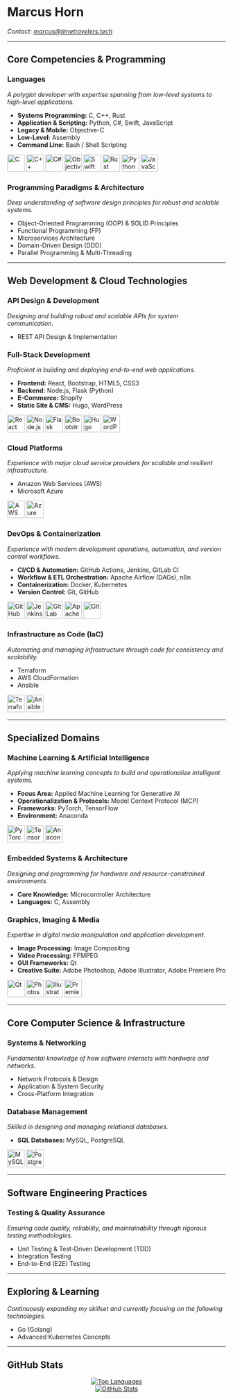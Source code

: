 <h1>Marcus Horn</h1>
<p><em>Contact: <a href="mailto:marcus@timetravelers.tech">marcus@timetravelers.tech</a></em></p>

<hr>

<h2>Core Competencies & Programming</h2>

<h3>Languages</h3>
<p><i>A polyglot developer with expertise spanning from low-level systems to high-level applications.</i></p>
<ul>
  <li><strong>Systems Programming:</strong> C, C++, Rust</li>
  <li><strong>Application & Scripting:</strong> Python, C#, Swift, JavaScript</li>
  <li><strong>Legacy & Mobile:</strong> Objective-C</li>
  <li><strong>Low-Level:</strong> Assembly</li>
  <li><strong>Command Line:</strong> Bash / Shell Scripting</li>
</ul>
<p align="left"> 
  <a href="https://www.cprogramming.com/" rel="nofollow"><img src="https://cdn.jsdelivr.net/gh/devicons/devicon@latest/icons/c/c-original.svg" alt="C" width="40" height="40"></a>
  <a href="https://isocpp.org/std/the-standard" rel="nofollow"><img src="https://cdn.jsdelivr.net/gh/devicons/devicon@latest/icons/cplusplus/cplusplus-original.svg" alt="C++" width="40" height="40"></a>
  <a href="https://learn.microsoft.com/en-us/dotnet/csharp/" rel="nofollow"><img src="https://cdn.jsdelivr.net/gh/devicons/devicon@latest/icons/csharp/csharp-original.svg" alt="C#" width="40" height="40"></a>
  <a href="https://developer.apple.com/library/archive/documentation/Cocoa/Conceptual/ProgrammingWithObjectiveC" rel="nofollow"><img src="https://cdn.jsdelivr.net/gh/devicons/devicon@latest/icons/objectivec/objectivec-plain.svg" alt="Objective C" width="40" height="40"></a>
  <a href="https://www.swift.org" rel="nofollow"><img src="https://cdn.jsdelivr.net/gh/devicons/devicon@latest/icons/swift/swift-original.svg" alt="Swift" width="40" height="40"></a>
  <a href="https://www.rust-lang.org" rel="nofollow"><img src="https://cdn.jsdelivr.net/gh/devicons/devicon@latest/icons/rust/rust-original.svg" alt="Rust" width="40" height="40"></a>
  <a href="https://www.python.org" rel="nofollow"><img src="https://cdn.jsdelivr.net/gh/devicons/devicon@latest/icons/python/python-original.svg" alt="Python" width="40" height="40"></a>
  <a href="https://www.w3schools.com/js/" rel="nofollow"><img src="https://cdn.jsdelivr.net/gh/devicons/devicon@latest/icons/javascript/javascript-original.svg" alt="JavaScript" width="40" height="40"></a>
</p>

<h3>Programming Paradigms & Architecture</h3>
<p><i>Deep understanding of software design principles for robust and scalable systems.</i></p>
<ul>
  <li>Object-Oriented Programming (OOP) & SOLID Principles</li>
  <li>Functional Programming (FP)</li>
  <li>Microservices Architecture</li>
  <li>Domain-Driven Design (DDD)</li>
  <li>Parallel Programming & Multi-Threading</li>
</ul>

<hr>

<h2>Web Development & Cloud Technologies</h2>

<h3>API Design & Development</h3>
<p><i>Designing and building robust and scalable APIs for system communication.</i></p>
<ul>
    <li>REST API Design & Implementation</li>
</ul>

<h3>Full-Stack Development</h3>
<p><i>Proficient in building and deploying end-to-end web applications.</i></p>
<ul>
    <li><strong>Frontend:</strong> React, Bootstrap, HTML5, CSS3</li>
    <li><strong>Backend:</strong> Node.js, Flask (Python)</li>
    <li><strong>E-Commerce:</strong> Shopify</li>
    <li><strong>Static Site & CMS:</strong> Hugo, WordPress</li>
</ul>
<p align="left">
  <a href="https://react.dev/" rel="nofollow"><img src="https://cdn.jsdelivr.net/gh/devicons/devicon@latest/icons/react/react-original-wordmark.svg" alt="React" width="40" height="40"></a>
  <a href="https://nodejs.org" rel="nofollow"><img src="https://cdn.jsdelivr.net/gh/devicons/devicon@latest/icons/nodejs/nodejs-original-wordmark.svg" alt="Node.js" width="40" height="40"></a>
  <a href="https://flask.palletsprojects.com/" rel="nofollow"><img src="https://cdn.jsdelivr.net/gh/devicons/devicon@latest/icons/flask/flask-original.svg" alt="Flask" width="40" height="40"></a>
  <a href="https://getbootstrap.com/" rel="nofollow"><img src="https://cdn.jsdelivr.net/gh/devicons/devicon@latest/icons/bootstrap/bootstrap-original-wordmark.svg" alt="Bootstrap" width="40" height="40"></a>
  <a href="https://gohugo.io" rel="nofollow"><img src="https://cdn.jsdelivr.net/gh/devicons/devicon@latest/icons/hugo/hugo-original.svg" alt="Hugo" width="40" height="40"></a>
  <a href="https://wordpress.com/" rel="nofollow"><img src="https://cdn.jsdelivr.net/gh/devicons/devicon@latest/icons/wordpress/wordpress-original.svg" alt="WordPress" width="40" height="40"></a>
</p>

<h3>Cloud Platforms</h3>
<p><i>Experience with major cloud service providers for scalable and resilient infrastructure.</i></p>
<ul>
    <li>Amazon Web Services (AWS)</li>
    <li>Microsoft Azure</li>
</ul>
<p align="left">
    <a href="https://aws.amazon.com" rel="nofollow"><img src="https://cdn.jsdelivr.net/gh/devicons/devicon@latest/icons/amazonwebservices/amazonwebservices-original-wordmark.svg" alt="AWS" width="40" height="40"></a>
    <a href="https://azure.microsoft.com" rel="nofollow"><img src="https://cdn.jsdelivr.net/gh/devicons/devicon@latest/icons/azure/azure-original.svg" alt="Azure" width="40" height="40"></a>
</p>

<h3>DevOps & Containerization</h3>
<p><i>Experience with modern development operations, automation, and version control workflows.</i></p>
<ul>
  <li><strong>CI/CD & Automation:</strong> GitHub Actions, Jenkins, GitLab CI</li>
  <li><strong>Workflow & ETL Orchestration:</strong> Apache Airflow (DAGs), n8n</li>
  <li><strong>Containerization:</strong> Docker, Kubernetes</li>
  <li><strong>Version Control:</strong> Git, GitHub</li>
</ul>
<p align="left">
  <a href="https://github.com/features/actions" rel="nofollow"><img src="https://cdn.jsdelivr.net/gh/devicons/devicon@latest/icons/githubactions/githubactions-original.svg" alt="GitHub Actions" width="40" height="40"></a>
  <a href="https://www.jenkins.io" rel="nofollow"><img src="https://cdn.jsdelivr.net/gh/devicons/devicon@latest/icons/jenkins/jenkins-original.svg" alt="Jenkins" width="40" height="40"></a>
  <a href="https://about.gitlab.com/" rel="nofollow"><img src="https://cdn.jsdelivr.net/gh/devicons/devicon@latest/icons/gitlab/gitlab-original.svg" alt="GitLab" width="40" height="40"></a>
  <a href="https://airflow.apache.org/" rel="nofollow"><img src="https://cdn.jsdelivr.net/gh/devicons/devicon@latest/icons/apacheairflow/apacheairflow-original.svg" alt="Apache Airflow" width="40" height="40"></a>
  <a href="https://git-scm.com/" rel="nofollow"><img src="https://cdn.jsdelivr.net/gh/devicons/devicon@latest/icons/git/git-original.svg" alt="Git" width="40" height="40"></a>
</p>

<h3>Infrastructure as Code (IaC)</h3>
<p><i>Automating and managing infrastructure through code for consistency and scalability.</i></p>
<ul>
  <li>Terraform</li>
  <li>AWS CloudFormation</li>
  <li>Ansible</li>
</ul>
<p align="left">
  <a href="https://www.terraform.io/" rel="nofollow"><img src="https://cdn.jsdelivr.net/gh/devicons/devicon@latest/icons/terraform/terraform-original.svg" alt="Terraform" width="40" height="40"></a>
  <a href="https://www.ansible.com/" rel="nofollow"><img src="https://cdn.jsdelivr.net/gh/devicons/devicon@latest/icons/ansible/ansible-original.svg" alt="Ansible" width="40" height="40"></a>
</p>

<hr>

<h2>Specialized Domains</h2>

<h3>Machine Learning & Artificial Intelligence</h3>
<p><i>Applying machine learning concepts to build and operationalize intelligent systems.</i></p>
<ul>
  <li><strong>Focus Area:</strong> Applied Machine Learning for Generative AI</li>
  <li><strong>Operationalization & Protocols:</strong> Model Context Protocol (MCP)</li>
  <li><strong>Frameworks:</strong> PyTorch, TensorFlow</li>
  <li><strong>Environment:</strong> Anaconda</li>
</ul>
<p align="left">
  <a href="https://pytorch.org/" rel="nofollow"><img src="https://cdn.jsdelivr.net/gh/devicons/devicon@latest/icons/pytorch/pytorch-original.svg" alt="PyTorch" width="40" height="40"></a>
  <a href="https://www.tensorflow.org" rel="nofollow"><img src="https://cdn.jsdelivr.net/gh/devicons/devicon@latest/icons/tensorflow/tensorflow-original.svg" alt="TensorFlow" width="40" height="40"></a>
  <a href="https://www.anaconda.com" rel="nofollow"><img src="https://cdn.jsdelivr.net/gh/devicons/devicon@latest/icons/anaconda/anaconda-original-wordmark.svg" alt="Anaconda" width="40" height="40"></a>
</p>

<h3>Embedded Systems & Architecture</h3>
<p><i>Designing and programming for hardware and resource-constrained environments.</i></p>
<ul>
  <li><strong>Core Knowledge:</strong> Microcontroller Architecture</li>
  <li><strong>Languages:</strong> C, Assembly</li>
</ul>

<h3>Graphics, Imaging & Media</h3>
<p><i>Expertise in digital media manipulation and application development.</i></p>
<ul>
  <li><strong>Image Processing:</strong> Image Compositing</li>
  <li><strong>Video Processing:</strong> FFMPEG</li>
  <li><strong>GUI Frameworks:</strong> Qt</li>
  <li><strong>Creative Suite:</strong> Adobe Photoshop, Adobe Illustrator, Adobe Premiere Pro</li>
</ul>
<p align="left">
  <a href="https://www.qt.io/" rel="nofollow"><img src="https://cdn.jsdelivr.net/gh/devicons/devicon@latest/icons/qt/qt-original.svg" alt="Qt" width="40" height="40"></a>
  <a href="https://www.photoshop.com/en" rel="nofollow"><img src="https://cdn.jsdelivr.net/gh/devicons/devicon@latest/icons/photoshop/photoshop-plain.svg" alt="Photoshop" width="40" height="40"></a>
  <a href="https://www.illustrator.com/en" rel="nofollow"><img src="https://cdn.jsdelivr.net/gh/devicons/devicon@latest/icons/illustrator/illustrator-plain.svg" alt="Illustrator" width="40" height="40"></a>
  <a href="https://www.premierepro.com/en" rel="nofollow"><img src="https://cdn.jsdelivr.net/gh/devicons/devicon@latest/icons/premierepro/premierepro-plain.svg" alt="Premiere Pro" width="40" height="40"></a>
</p>

<hr>

<h2>Core Computer Science & Infrastructure</h2>

<h3>Systems & Networking</h3>
<p><i>Fundamental knowledge of how software interacts with hardware and networks.</i></p>
<ul>
  <li>Network Protocols & Design</li>
  <li>Application & System Security</li>
  <li>Cross-Platform Integration</li>
</ul>

<h3>Database Management</h3>
<p><i>Skilled in designing and managing relational databases.</i></p>
<ul>
  <li><strong>SQL Databases:</strong> MySQL, PostgreSQL</li>
</ul>
<p align="left">
  <a href="https://www.mysql.com/" rel="nofollow"><img src="https://cdn.jsdelivr.net/gh/devicons/devicon@latest/icons/mysql/mysql-original-wordmark.svg" alt="MySQL" width="40" height="40"></a>
  <a href="https://www.postgresql.org" rel="nofollow"><img src="https://cdn.jsdelivr.net/gh/devicons/devicon@latest/icons/postgresql/postgresql-original-wordmark.svg" alt="PostgreSQL" width="40" height="40"></a>
</p>

<hr>

<h2>Software Engineering Practices</h2>
<h3>Testing & Quality Assurance</h3>
<p><i>Ensuring code quality, reliability, and maintainability through rigorous testing methodologies.</i></p>
<ul>
  <li>Unit Testing & Test-Driven Development (TDD)</li>
  <li>Integration Testing</li>
  <li>End-to-End (E2E) Testing</li>
</ul>

<hr>

<h2>Exploring & Learning</h2>
<p><i>Continuously expanding my skillset and currently focusing on the following technologies.</i></p>
<ul>
    <li>Go (Golang)</li>
    <li>Advanced Kubernetes Concepts</li>
</ul>

<hr>

<h2>GitHub Stats</h2>
<p align="center">
  <a href="https://github.com/muvo4k">
    <img src="https://github-readme-stats.vercel.app/api/top-langs?username=muvo4k&show_icons=true&locale=en&layout=compact&langs_count=10&theme=dark" alt="Top Languages">
  </a>
  <br>
  <a href="https://github.com/muvo4k">
    <img src="https://github-readme-stats.vercel.app/api?username=muvo4k&show_icons=true&locale=en&theme=dark" alt="GitHub Stats">
  </a>
</p>
